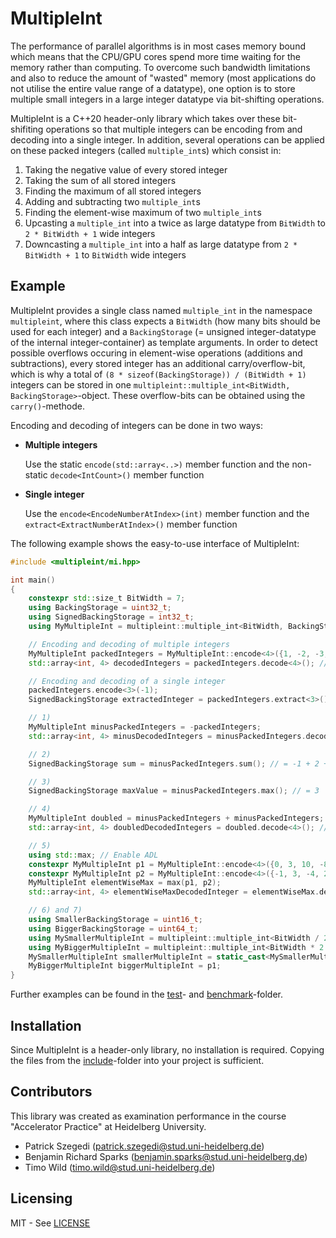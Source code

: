 # MultipleInt

The performance of parallel algorithms is in most cases memory bound which means that the CPU/GPU cores spend more time waiting for the memory rather than computing. To overcome such bandwidth limitations and also to reduce the amount of "wasted" memory (most applications do not utilise the entire value range of a datatype), one option is to store multiple small integers in a large integer datatype via bit-shifting operations.

MultipleInt is a C++20 header-only library which takes over these bit-shifiting operations so that multiple integers can be encoding from and decoding into a single integer. In addition, several operations can be applied on these packed integers (called `multiple_int`s) which consist in:

1) Taking the negative value of every stored integer
2) Taking the sum of all stored integers
3) Finding the maximum of all stored integers
4) Adding and subtracting two `multiple_int`s
5) Finding the element-wise maximum of two `multiple_int`s
6) Upcasting a `multiple_int` into a twice as large datatype from `BitWidth` to `2 * BitWidth + 1` wide integers
7) Downcasting a `multiple_int` into a half as large datatype from  `2 * BitWidth + 1` to `BitWidth` wide integers

## Example

MultipleInt provides a single class named `multiple_int` in the namespace `multipleint`, where this class expects a `BitWidth` (how many bits should be used for each integer) and a `BackingStorage` (= unsigned integer-datatype of the internal integer-container) as template arguments. In order to detect possible overflows occuring in element-wise operations (additions and subtractions), every stored integer has an additional carry/overflow-bit, which is why a total of `(8 * sizeof(BackingStorage)) / (BitWidth + 1)` integers can be stored in one `multipleint::multiple_int<BitWidth, BackingStorage>`-object. These overflow-bits can be obtained using the `carry()`-methode.

Encoding and decoding of integers can be done in two ways:

* __Multiple integers__

   Use the static `encode(std::array<..>)` member function and the non-static `decode<IntCount>()` member function

* __Single integer__

   Use the `encode<EncodeNumberAtIndex>(int)` member function and the `extract<ExtractNumberAtIndex>()` member function

The following example shows the easy-to-use interface of MultipleInt:

```cpp
#include <multipleint/mi.hpp>

int main()
{
    constexpr std::size_t BitWidth = 7;
    using BackingStorage = uint32_t;
    using SignedBackingStorage = int32_t;
    using MyMultipleInt = multipleint::multiple_int<BitWidth, BackingStorage>;

    // Encoding and decoding of multiple integers
    MyMultipleInt packedIntegers = MyMultipleInt::encode<4>({1, -2, -3, 4});
    std::array<int, 4> decodedIntegers = packedIntegers.decode<4>(); // = [1, -2, -3, 4]

    // Encoding and decoding of a single integer
    packedIntegers.encode<3>(-1);
    SignedBackingStorage extractedInteger = packedIntegers.extract<3>(); // = -1

    // 1)
    MyMultipleInt minusPackedIntegers = -packedIntegers; 
    std::array<int, 4> minusDecodedIntegers = minusPackedIntegers.decode<4>(); // = [-1, 2, 3, 1]

    // 2)
    SignedBackingStorage sum = minusPackedIntegers.sum(); // = -1 + 2 + 3 + 1 = 5

    // 3)
    SignedBackingStorage maxValue = minusPackedIntegers.max(); // = 3

    // 4)
    MyMultipleInt doubled = minusPackedIntegers + minusPackedIntegers;
    std::array<int, 4> doubledDecodedIntegers = doubled.decode<4>(); // = [-2, 4, 6, 2]

    // 5)
    using std::max; // Enable ADL
    constexpr MyMultipleInt p1 = MyMultipleInt::encode<4>({0, 3, 10, -8});
    constexpr MyMultipleInt p2 = MyMultipleInt::encode<4>({-1, 3, -4, 2});
    MyMultipleInt elementWiseMax = max(p1, p2);
    std::array<int, 4> elementWiseMaxDecodedInteger = elementWiseMax.decode<4>(); // = [0, 3, 10, 2]

    // 6) and 7)
    using SmallerBackingStorage = uint16_t;
    using BiggerBackingStorage = uint64_t;
    using MySmallerMultipleInt = multipleint::multiple_int<BitWidth / 2, SmallerBackingStorage>;
    using MyBiggerMultipleInt = multipleint::multiple_int<BitWidth * 2 + 1, BiggerBackingStorage>;
    MySmallerMultipleInt smallerMultipleInt = static_cast<MySmallerMultipleInt>(p1); // Possible lose of data
    MyBiggerMultipleInt biggerMultipleInt = p1;
}
```

Further examples can be found in the [test](test)- and [benchmark](benchmark)-folder.

## Installation

Since MultipleInt is a header-only library, no installation is required. Copying the files from the [include](include)-folder into your project is sufficient.

## Contributors

This library was created as examination performance in the course "Accelerator Practice" at Heidelberg University.

* Patrick Szegedi (patrick.szegedi@stud.uni-heidelberg.de)
* Benjamin Richard Sparks (benjamin.sparks@stud.uni-heidelberg.de)
* Timo Wild (timo.wild@stud.uni-heidelberg.de)

## Licensing

MIT - See [LICENSE](LICENSE)
